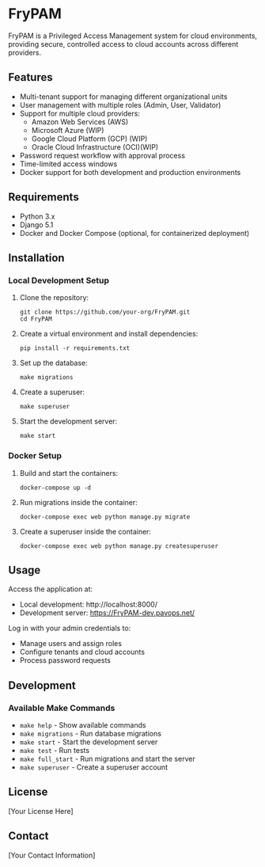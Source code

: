 # FryPAM

FryPAM is a Privileged Access Management system for cloud environments, providing secure, controlled access to cloud accounts across different providers.

## Features

- Multi-tenant support for managing different organizational units
- User management with multiple roles (Admin, User, Validator)
- Support for multiple cloud providers:
  - Amazon Web Services (AWS)
  - Microsoft Azure (WIP)
  - Google Cloud Platform (GCP) (WIP)
  - Oracle Cloud Infrastructure (OCI)(WIP)
- Password request workflow with approval process
- Time-limited access windows
- Docker support for both development and production environments

## Requirements

- Python 3.x
- Django 5.1
- Docker and Docker Compose (optional, for containerized deployment)

## Installation

### Local Development Setup

1. Clone the repository:
   ```
   git clone https://github.com/your-org/FryPAM.git
   cd FryPAM
   ```

2. Create a virtual environment and install dependencies:
   ```
   pip install -r requirements.txt
   ```

3. Set up the database:
   ```
   make migrations
   ```

4. Create a superuser:
   ```
   make superuser
   ```

5. Start the development server:
   ```
   make start
   ```

### Docker Setup

1. Build and start the containers:
   ```
   docker-compose up -d
   ```

2. Run migrations inside the container:
   ```
   docker-compose exec web python manage.py migrate
   ```

3. Create a superuser inside the container:
   ```
   docker-compose exec web python manage.py createsuperuser
   ```

## Usage

Access the application at:
- Local development: http://localhost:8000/
- Development server: https://FryPAM-dev.pavops.net/

Log in with your admin credentials to:
- Manage users and assign roles
- Configure tenants and cloud accounts
- Process password requests

## Development

### Available Make Commands

- `make help` - Show available commands
- `make migrations` - Run database migrations
- `make start` - Start the development server
- `make test` - Run tests
- `make full_start` - Run migrations and start the server
- `make superuser` - Create a superuser account

## License

[Your License Here]

## Contact

[Your Contact Information]
